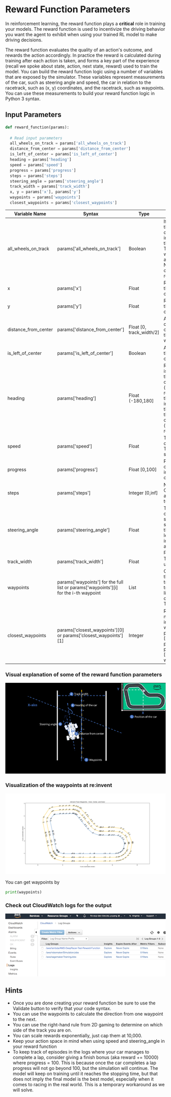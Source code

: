 # Reward Function Parameters

In reinforcement learning, the reward function plays a **critical** role in training your models. The reward function is used to incentivize the driving behavior you want the agent to exhibit when using your trained RL model to make driving decisions.

The reward function evaluates the quality of an action's outcome, and rewards the action accordingly. In practice the reward is calculated during training after each action is taken, and forms a key part of the experience (recall we spoke about state, action, next state, reward) used to train the model. You can build the reward function logic using a number of variables that are exposed by the simulator. These variables represent measurements of the car, such as steering angle and speed, the car in relation to the racetrack, such as (x, y) coordinates, and the racetrack, such as waypoints. You can use these measurements to build your reward function logic in Python 3 syntax.

## Input Parameters

```python
def reward_function(params):

  # Read input parameters
  all_wheels_on_track = params['all_wheels_on_track']
  distance_from_center = params['distance_from_center']
  is_left_of_center = params['is_left_of_center']
  heading = params['heading']
  speed = params['speed']
  progress = params['progress']
  steps = params['steps']
  steering_angle = params['steering_angle']
  track_width = params['track_width']
  x, y = params['x'], params['y']
  waypoints = params['waypoints']
  closest_waypoints = params['closest_waypoints']
```

| Variable Name | Syntax | Type | Description |
|---------------|--------|------|-------------|
| all_wheels_on_track  | params['all_wheels_on_track']  | Boolean  | If all of the four wheels is on the track, where track is defined as the road surface including the border lines, then all_wheels_on_track is True. If any of the four wheels is off the track, then all_wheels_on_track is False. Note if all four wheels are off the track, the car will be reset.              |
| x                    | params['x']                                            | Float                    | Returns the x coordinate of the center of the front axle of the car, in unit meters. |
| y                    | params['y']                                            | Float                    | Returns the y coordinate of the center of the front axle of the car, in unit meters.  |
| distance_from_center | params['distance_from_center'] | Float [0, track_width/2] | Absolute distance from the center of the track. Center of the track is determined by the line that links all center waypoints. |
| is_left_of_center    | params['is_left_of_center']                                          | Boolean                  | A variable that indicates if the car is to the left of the center of the track.    |
| heading              | params['heading']  | Float (-180,180]           | Returns the heading the car is facing in degrees. When the car faces the direction of the x-axis increasing (and y constant), then it will return 0. When the car faces the direction of the y-axis increasing (with x constant), then it will return 90. When the car faces the direction of the y-axis decreasing (with x constant), then it will return -90. |
| speed                | params['speed']      | Float                    | The desired speed of the car in meters per second. This should tie back to the selected action space. |
| progress             | params['progress']                                  | Float [0,100]            | Percentage of the track complete. Progress of 100 indicates the lap is completed.|
| steps                | params['steps']    | Integer [0,inf]                 | Number of steps completed. One step is one (state, action, next state, reward tuple).|
| steering_angle       | params['steering_angle']                                                              | Float                    | The desired steering_angle of the car in degrees. This should tie back to the selected action space. Note that + angles indicate going left, and negative angles indicate going right. This is aligned with 2d geometric processing.|
| track_width          | params['track_width']                                                                 | Float                    | The width of the track, in unit meters.      |
| waypoints            | params['waypoints'] for the full list or params['waypoints'][i] for the i-th waypoint | List                     | Ordered list of waypoints, that are spread around the track in the center of the track, with each item in the list being the (x, y) coordinate of the waypoint. The list starts at zero. |
| closest_waypoints    | params['closest_waypoints'][0] or params['closest_waypoints'][1]                      | Integer                  | Returns a list containing the nearest previous waypoint index, and the nearest next waypoint index. params['closest_waypoints'][0] returns the nearest previous waypoint index and params['closest_waypoints'][1] returns the nearest next waypoint index.|

### Visual explanation of some of the reward function parameters

![reward_function_parameters_illustration](../image/reward_function_parameters_illustration.png)

### Visualization of the waypoints at re:invent

![reinventtrack_waypoints](../image/reinventtrack_waypoints.png)

You can get waypoints by

```python
print(waypoints)
```

### Check out CloudWatch logs for the output

![cloudwatch logs](../image/cloudwatch_logs.png)

## Hints

- Once you are done creating your reward function be sure to use the Validate button to verify that your code syntax.
- You can use the waypoints to calculate the direction from one waypoint to the next.
- You can use the right-hand rule from 2D gaming to determine on which side of the track you are on.
- You can scale rewards exponentially, just cap them at 10,000.
- Keep your action space in mind when using speed and steering_angle in your reward function
- To keep track of episodes in the logs where your car manages to complete a lap, consider giving a finish bonus (aka reward += 10000) where progress = 100. This is because once the car completes a lap progress will not go beyond 100, but the simulation will continue. The model will keep on training until it reaches the stopping time, but that does not imply the final model is the best model, especially when it comes to racing in the real world. This is a temporary workaround as we will solve.
